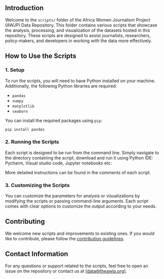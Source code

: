 ## Introduction

Welcome to the `scripts/` folder of the Africa Women Journalism Project (AWJP) Data Repository. This folder contains various scripts that showcase the analysis, processing, and visualization of the datasets hosted in this repository. These scripts are designed to assist journalists, researchers, policy-makers, and developers in working with the data more effectively.

## How to Use the Scripts

### 1. Setup
To run the scripts, you will need to have Python installed on your machine. Additionally, the following Python libraries are required:
- `pandas`
- `numpy`
- `matplotlib`
- `seaborn`

You can install the required packages using `pip`:
```bash
pip install pandas
```

### 2. Running the Scripts
Each script is designed to be run from the command line. Simply navigate to the directory containing the script, download and run it using Python IDE: Pycharm, Visual studio code, Jupyter notebooks etc:

More detailed instructions can be found in the comments of each script.

### 3. Customizing the Scripts
You can customize the parameters for analysis or visualizations by modifying the scripts or passing command-line arguments. Each script comes with clear options to customize the output according to your needs.

## Contributing

We welcome new scripts and improvements to existing ones. If you would like to contribute, please follow the [contribution guidelines](https://github.com/AWJP/AWJP-data/blob/main/CONTRIBUTING.md).

## Contact Information

For any questions or support related to the scripts, feel free to open an issue on the repository or contact us at [data@theawjp.org].

